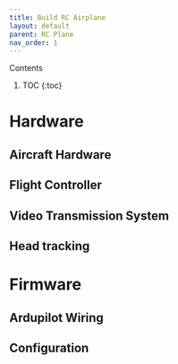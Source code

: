```yaml
---
title: Build RC Airplane
layout: default
parent: RC Plane
nav_order: 1
---
```

<!-- 목차 --->
Contents

1. TOC
{:toc}

# Hardware
## Aircraft Hardware

## Flight Controller

## Video Transmission System

## Head tracking


# Firmware
## Ardupilot Wiring

## Configuration
